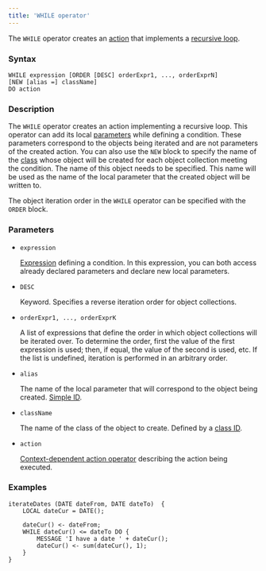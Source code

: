```yaml
---
title: 'WHILE operator'
---
```


The `WHILE` operator creates an [action](Actions.md) that implements a [recursive loop](Recursive_loop_WHILE.md).

### Syntax

    WHILE expression [ORDER [DESC] orderExpr1, ..., orderExprN]
    [NEW [alias =] className]
    DO action

### Description

The `WHILE` operator creates an action implementing a recursive loop. This operator  can add its local [parameters](Actions.md) while defining a condition. These parameters correspond to the objects being iterated and are not parameters of the created action. You can also use the `NEW` block to specify the name of the [class](Classes.md) whose object will be created for each object collection meeting the condition. The name of this object needs to be specified. This name will be used as the name of the local parameter that the created object will be written to.

The object iteration order in the `WHILE` operator can be specified with the `ORDER` block.

### Parameters

- `expression`

    [Expression](Expression.md) defining a condition. In this expression, you can both access already declared parameters and declare new local parameters. 

- `DESC`

    Keyword. Specifies a reverse iteration order for object collections. 

- `orderExpr1, ..., orderExprK`

    A list of expressions that define the order in which object collections will be iterated over. To determine the order, first the value of the first expression is used; then, if equal, the value of the second is used, etc. If the list is undefined, iteration is performed in an arbitrary order.

- `alias`

    The name of the local parameter that will correspond to the object being created. [Simple ID](IDs.md#id-broken).

- `className`

    The name of the class of the object to create. Defined by a [class ID](IDs.md#classid-broken).

- `action`

    [Context-dependent action operator](Action_operators.md#contextdependent) describing the action being executed.

### Examples

```lsf
iterateDates (DATE dateFrom, DATE dateTo)  {
    LOCAL dateCur = DATE();

    dateCur() <- dateFrom;
    WHILE dateCur() <= dateTo DO {
        MESSAGE 'I have a date ' + dateCur();
        dateCur() <- sum(dateCur(), 1);
    }
}
```
